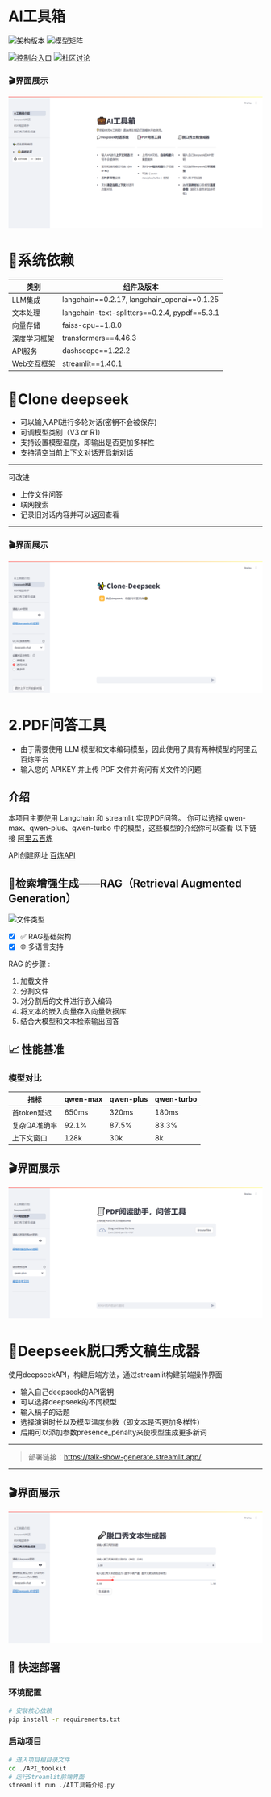 # AI工具箱
<img src="https://img.shields.io/badge/🚀-RAG_1.0_Architecture-blueviolet" alt="架构版本">  
<img src="https://img.shields.io/badge/⚡-Qwen_Series-ff69b4" alt="模型矩阵">   
  
[![控制台入口](https://img.shields.io/badge/☁️-百炼控制台-blue?logo=alibabacloud)](https://bailian.console.aliyun.com/)
[![社区讨论](https://img.shields.io/badge/💬-开发者主页-green)](https://github.com/Largzx/AI_ToolsKit)

### 🎬界面展示

![界面](./assets/img1.png)

# 📃系统依赖
| 类别                | 组件及版本                |
|---------------------|-------------------------|
| LLM集成            | langchain==0.2.17, langchain_openai==0.1.25 |
| 文本处理           | langchain-text-splitters==0.2.4, pypdf==5.3.1 |
| 向量存储           | faiss-cpu==1.8.0        |
| 深度学习框架       | transformers==4.46.3    |
| API服务            | dashscope==1.22.2       |
| Web交互框架        | streamlit==1.40.1       |



# 💭Clone deepseek
- 可以输入API进行多轮对话(密钥不会被保存)
- 可调模型类别（V3 or R1）
- 支持设置模型温度，即输出是否更加多样性
- 支持清空当前上下文对话开启新对话
---
可改进
- 上传文件问答
- 联网搜索
- 记录旧对话内容并可以返回查看
---

### 🎬界面展示

![界面](./assets/img2.png)


# 2.PDF问答工具
- 由于需要使用 LLM 模型和文本编码模型，因此使用了具有两种模型的阿里云百炼平台  
- 输入您的 APIKEY 并上传 PDF 文件并询问有关文件的问题

## 介绍

本项目主要使用 Langchain 和 streamlit 实现PDF问答。
你可以选择 qwen-max、qwen-plus、qwen-turbo 中的模型，这些模型的介绍你可以查看
以下链接  [阿里云百炼](https://help.aliyun.com/zh/model-studio/user-guide/text-generation/?spm=a2c4g.2712809.0.0.72731507x6iuVp)    
  
API创建网址 [百炼API](https://bailian.console.aliyun.com/?apiKey=1#/api-keyw)  


## 📑检索增强生成——RAG（Retrieval Augmented Generation）

![文件类型](https://img.shields.io/badge/PDF-≤20MB-blue) 
- [x] ✅ RAG基础架构
- [X] 🌐 多语言支持

RAG 的步骤 :
1. 加载文件
2. 分割文件
3. 对分割后的文件进行嵌入编码
4. 将文本的嵌入向量存入向量数据库
5. 结合大模型和文本检索输出回答

## 📈 性能基准
### 模型对比
| 指标            | qwen-max | qwen-plus | qwen-turbo |
|-----------------|----------|-----------|------------|
| 首token延迟     | 650ms    | 320ms     | 180ms      |
| 复杂QA准确率    | 92.1%    | 87.5%     | 83.3%      |
| 上下文窗口      | 128k     | 30k       | 8k         |



## 🎬界面展示

![界面](./assets/img3.png)

# 🎤Deepseek脱口秀文稿生成器

使用deepseekAPI，构建后端方法，通过streamlit构建前端操作界面

- 输入自己deepseek的API密钥
- 可以选择deepseek的不同模型
- 输入稿子的话题
- 选择演讲时长以及模型温度参数（即文本是否更加多样性）
- 后期可以添加参数presence_penalty来使模型生成更多新词
---
>部署链接：https://talk-show-generate.streamlit.app/
---


## 🎬界面展示

![界面](./assets/img4.png)


## 🚀 快速部署
### 环境配置
```bash
# 安装核心依赖
pip install -r requirements.txt 
```

### 启动项目
```bash
# 进入项目根目录文件
cd ./API_toolkit
# 运行Streamlit前端界面
streamlit run ./AI工具箱介绍.py
```








